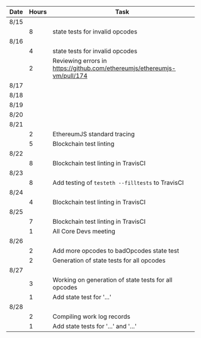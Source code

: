 | Date | Hours | Task |
| ---	 | --- 	 | ---  |
| 8/15 | | | 
| | 8 | state tests for invalid opcodes | 
| 8/16 | | |
| | 4 | state tests for invalid opcodes |
| | 2 | Reviewing errors in https://github.com/ethereumjs/ethereumjs-vm/pull/174 | 
| 8/17 | | |
| 8/18 | | |
| 8/19 | | |
| 8/20 | | |
| 8/21 | | |
| | 2 | EthereumJS standard tracing |
| | 5 | Blockchain test linting |
| 8/22 | | |
| | 8 | Blockchain test linting in TravisCI | 
| 8/23 | | |
| | 8 | Add testing of `testeth --filltests` to TravisCI | 
| 8/24 | | |
| | 4 |  Blockchain test linting in TravisCI |
| 8/25 | | |
| | 7 | Blockchain test linting in TravisCI | 
| | 1 | All Core Devs meeting | 
| 8/26 | | |
| | 2 | Add more opcodes to badOpcodes state test |
| | 2 | Generation of state tests for all opcodes |
| 8/27 | | |
| | 3 | Working on generation of state tests for all opcodes |
| | 1 | Add state test for '...' |
| 8/28 | | |
| | 2 | Compiling work log records |
| | 1 | Add state tests for '...' and '...' |
